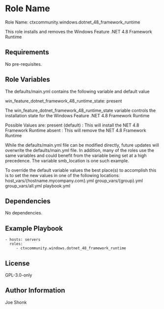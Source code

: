 Role Name
=========

Role Name: ctxcommunity.windows.dotnet_48_framework_runtime

This role installs and removes the Windows Feature .NET 4.8 Framework Runtime

Requirements
------------

No pre-requisites.

Role Variables
--------------

The defaults/main.yml contains the following variable and default value

  win_feature_dotnet_framework_48_runtime_state: present

The win_feature_dotnet_framework_48_runtime_state variable controls the installation state
for the Windows Feature .NET 4.8 Framework Runtime

Possible Values are:
  present         (default) : This will install the NET 4.8 Framework Runtime
  absent                    : This will remove the NET 4.8 Framework Runtime

While the defaults/main.yml file can be modified directly, future updates will
overwrite the defaults/main.yml file.  In addition, many of the roles use the same
variables and could benefit from the variable being set at a high precedence.
The variable smb_location is one such example.

To override the default variable values the best place(s) to accomplish this is
to set the new values in one of the following locations:
  host_vars/{hostname.mycompany.com}.yml
  group_vars/{group}.yml
  group_vars/all.yml
  playbook.yml

Dependencies
------------

No dependencies.

Example Playbook
----------------

    - hosts: servers
      roles:
         - ctxcommunity.windows.dotnet_48_framework_runtime

License
-------

GPL-3.0-only

Author Information
------------------

Joe Shonk
